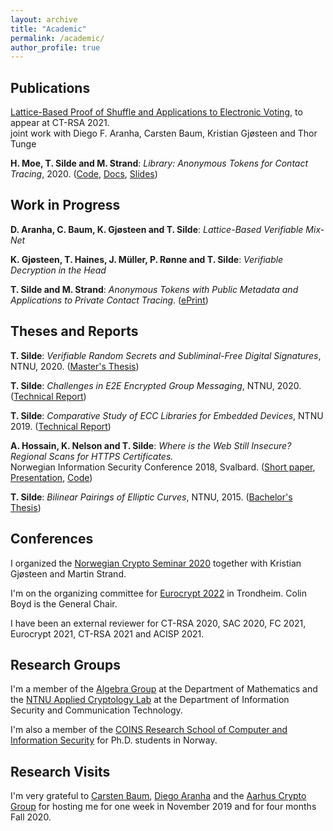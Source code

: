 ```yaml
---
layout: archive
title: "Academic"
permalink: /academic/
author_profile: true
---
```


## Publications

[Lattice-Based Proof of Shuffle and Applications to Electronic Voting](https://eprint.iacr.org/2021/338.pdf), to appear at CT-RSA 2021.\
joint work with Diego F. Aranha, Carsten Baum, Kristian Gjøsteen and Thor Tunge

**H. Moe, T. Silde and M. Strand**: _Library: Anonymous Tokens for Contact Tracing_, 2020. ([Code](https://github.com/HenrikWM/anonymous-tokens),
[Docs](https://github.com/HenrikWM/anonymous-tokens/wiki), [Slides](https://tjerandsilde.no/files/Anonym-Smittesporing.pdf))

## Work in Progress

**D. Aranha, C. Baum, K. Gjøsteen and T. Silde**: _Lattice-Based Verifiable Mix-Net_

**K. Gjøsteen, T. Haines, J. Müller, P. Rønne and T. Silde**: _Verifiable Decryption in the Head_

**T. Silde and M. Strand**: _Anonymous Tokens with Public Metadata and Applications to Private Contact Tracing_. ([ePrint](https://eprint.iacr.org/2021/203.pdf))

## Theses and Reports

**T. Silde**: _Verifiable Random Secrets and Subliminal-Free Digital Signatures_, NTNU, 2020. ([Master's Thesis](https://tjerandsilde.no/files/Master_Thesis.pdf))

**T. Silde**: _Challenges in E2E Encrypted Group Messaging_, NTNU, 2020. ([Technical Report](https://tjerandsilde.no/files/GroupMessagingReport.pdf))

**T. Silde**: _Comparative Study of ECC Libraries for Embedded Devices_, NTNU 2019. ([Technical Report](https://tjerandsilde.no/files/Comparative-Study-of-ECC-Libraries-for-Embedded-Devices.pdf))

**A. Hossain, K. Nelson and T. Silde**: _Where is the Web Still Insecure? Regional Scans for HTTPS Certificates._  
Norwegian Information Security Conference 2018, Svalbard. ([Short paper](https://tjerandsilde.no/files/Where_is_the_web_still_insecure__Regional_scans_for_HTTPS_certificates.pdf), [Presentation](https://tjerandsilde.no/files/NISK_presentation.pdf), [Code](https://github.com/tjesi/security-scan))

**T. Silde**: _Bilinear Pairings of Elliptic Curves_, NTNU, 2015. ([Bachelor's Thesis](https://tjerandsilde.no/files/Bachelor_Thesis.pdf))

## Conferences
I organized the [Norwegian Crypto Seminar 2020](https://wiki.math.ntnu.no/nks/nks20) together with Kristian Gjøsteen and Martin Strand.

I'm on the organizing committee for [Eurocrypt 2022](https://eurocrypt.iacr.org/2022) in Trondheim. Colin Boyd is the General Chair.

 I have been an external reviewer for CT-RSA 2020, SAC 2020, FC 2021, Eurocrypt 2021, CT-RSA 2021 and ACISP 2021.

## Research Groups
I'm a member of the [Algebra Group](https://www.ntnu.edu/imf/research/algebra) at the Department of Mathematics and the [NTNU Applied Cryptology Lab](https://www.ntnu.edu/iik/nacl-lab) at the Department of Information Security and Communication Technology.

I'm also a member of the [COINS Research School of Computer and Information Security](https://coinsrs.no) for Ph.D. students in Norway.

## Research Visits
I'm very grateful to [Carsten Baum](http://www.carstenbaum.com), [Diego Aranha](https://sites.google.com/site/dfaranha) and the [Aarhus Crypto Group](https://users-cs.au.dk/orlandi/cryptogroup) for hosting me for one week in November 2019 and for four months Fall 2020.
